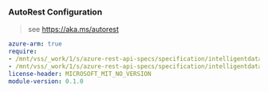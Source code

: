### AutoRest Configuration

> see https://aka.ms/autorest

``` yaml
azure-arm: true
require:
- /mnt/vss/_work/1/s/azure-rest-api-specs/specification/intelligentdataexperiences/resource-manager/readme.md
- /mnt/vss/_work/1/s/azure-rest-api-specs/specification/intelligentdataexperiences/resource-manager/readme.go.md
license-header: MICROSOFT_MIT_NO_VERSION
module-version: 0.1.0

```